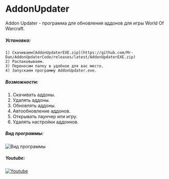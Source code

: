 
# AddonUpdater

Addon Updater - программа для обновления аддонов для игры World Of Warcraft.

##### Установка:

    1) Скачиваем[AddonUpdaterEXE.zip](https://github.com/Mr-Dan/AddonUpdaterCode/releases/latest/AddonUpdaterEXE.zip)
    2) Распаковываем.
    3) Переносим папку в удобное для вас место.
    4) Запускаем программу AddonUpdater.exe.

##### Возможности:

1) Скачивать аддоны.
2) Удалять аддоны.
3) Обновлять аддоны.
4) Автообновление аддонов.
5) Открывать лаунчер или игру.
6) Удалять настройки аддоннов.

##### Вид программы:

 ![Вид программы](images/Screenshot_1.png)

##### Youtube:

 [![Youtube](https://i.imgur.com/jSeznJf.png)](https://www.youtube.com/watch?v=ohWPln1pqSk)

